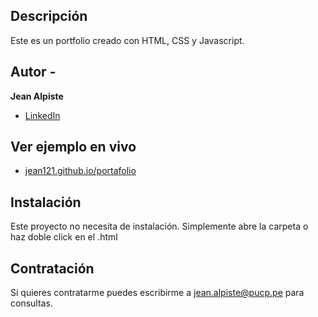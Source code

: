 ## Descripción
Este es un portfolio creado con HTML, CSS y Javascript.

## Autor -
**Jean Alpiste**
* [LinkedIn](https://www.linkedin.com/in/jean-pierre-alpiste-ramirez-10b309289/)

## Ver ejemplo en vivo
- [jean121.github.io/portafolio](https://jean121.github.io/portafolio/)

## Instalación
Este proyecto no necesita de instalación. Simplemente abre la carpeta o haz doble click en el .html

## Contratación
Si quieres contratarme puedes escribirme a jean.alpiste@pucp.pe para consultas.
